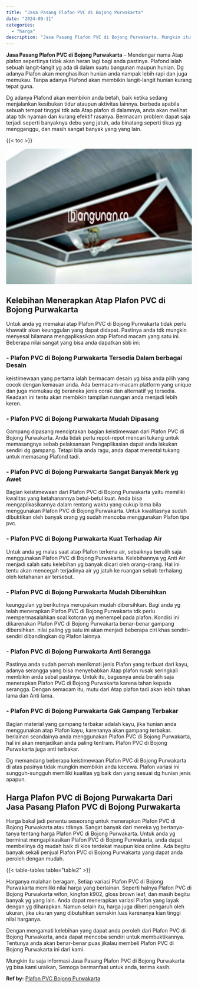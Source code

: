 ```yaml
---
title: "Jasa Pasang Plafon PVC di Bojong Purwakarta"
date: "2024-09-11"
categories: 
  - "harga"
description: "Jasa Pasang Plafon PVC di Bojong Purwakarta. Mungkin itu saja informasi Jasa Pasang Plafon PVC di Bojong Purwakarta yg bisa kami uraikan, Semoga bermanfaat u..."
---
```


**Jasa Pasang Plafon PVC di Bojong Purwakarta** – Mendengar nama Atap plafon sepertinya tidak akan heran lagi bagi anda pastinya. Plafond ialah sebuah langit-langit yg ada di dalam suatu bangunan maupun hunian. Dg adanya Plafon akan menghasilkan hunian anda nampak lebih rapi dan juga memukau. Tanpa adanya Plafond akan membikin langit-langit hunian kurang tepat guna.

Dg adanya Plafond akan membikin anda betah, baik ketika sedang menjalankan kesibukan tidur ataupun aktivitas lainnya. berbeda apabila sebuah tempat tinggal tdk ada Atap plafon di dalamnya, anda akan melihat atap tdk nyaman dan kurang efektif rasanya. Bermacam problem dapat saja terjadi seperti banyaknya debu yang jatuh, ada binatang seperti tikus yg mengganggu, dan masih sangat banyak yang yang lain.

{{< toc >}}

![Jasa Pasang Plafon PVC di Bojong Purwakarta](/images/flafond-pvc-murah21.png)

## Kelebihan Menerapkan Atap Plafon PVC di Bojong Purwakarta

Untuk anda yg memakai atap Plafon PVC di Bojong Purwakarta tidak perlu khawatir akan keunggulan yang dapat didapat. Pastinya anda tdk mungkin menyesal bilamana mengaplikasikan atap Plafond macam yang satu ini. Beberapa nilai sangat yang bisa anda dapatkan sbb ini:

### \- Plafon PVC di Bojong Purwakarta Tersedia Dalam berbagai Desain

keistimewaan yang pertama ialah bermacam desain yg bisa anda pilih yang cocok dengan kemauan anda. Ada bermacam-macam platform yang unique dan juga memukau dg beraneka jenis corak dan alternatif yg tersedia. Keadaan ini tentu akan membikin tampilan ruangan anda menjadi lebih keren.

### \- Plafon PVC di Bojong Purwakarta Mudah Dipasang

Gampang dipasang menciptakan bagian keistimewaan dari Plafon PVC di Bojong Purwakarta. Anda tidak perlu repot-repot mencari tukang untuk memasangnya sebab pelaksanaan Pengaplikasian dapat anda lakukan sendiri dg gampang. Tetapi bila anda ragu, anda dapat merental tukang untuk memasang Plafond tadi.

### \- Plafon PVC di Bojong Purwakarta Sangat Banyak Merk yg Awet

Bagian keistimewaan dari Plafon PVC di Bojong Purwakarta yaitu memiliki kwalitas yang ketahanannya betul-betul kuat. Anda bisa mengaplikasikannya dalam rentang waktu yang cukup lama bila menggunakan Plafon PVC di Bojong Purwakarta. Untuk kwalitasnya sudah dibuktikan oleh banyak orang yg sudah mencoba menggunakan Plafon tipe pvc.

### \- Plafon PVC di Bojong Purwakarta Kuat Terhadap Air

Untuk anda yg malas saat atap Plafon terkena air, sebaiknya beralih saja menggunakan Plafon PVC di Bojong Purwakarta. Kelebihannya yg Anti Air menjadi salah satu kelebihan yg banyak dicari oleh orang-orang. Hal ini tentu akan mencegah terjadinya air yg jatuh ke ruangan sebab terhalang oleh ketahanan air tersebut.

### \- Plafon PVC di Bojong Purwakarta Mudah Dibersihkan

keunggulan yg berikutnya merupakan mudah dibersihkan. Bagi anda yg telah menerapkan Plafon PVC di Bojong Purwakarta tdk perlu mempermasalahkan soal kotoran yg menempel pada plafon. Kondisi ini dikarenakan Plafon PVC di Bojong Purwakarta benar-benar gampang dibersihkan. nilai paling yg satu ini akan menjadi beberapa ciri khas sendiri-sendiri dibandingkan dg Plafon lainnya.

### \- Plafon PVC di Bojong Purwakarta Anti Serangga

Pastinya anda sudah pernah menikmati jenis Plafon yang terbuat dari kayu, adanya serangga yang bisa menyebabkan Atap plafon rusak seringkali membikin anda sebal pastinya. Untuk itu, bagusnya anda beralih saja menerapkan Plafon PVC di Bojong Purwakarta karena tahan kepada serangga. Dengan semacam itu, mutu dari Atap plafon tadi akan lebih tahan lama dan Anti lama.

### \- Plafon PVC di Bojong Purwakarta Gak Gampang Terbakar

Bagian material yang gampang terbakar adalah kayu, jika hunian anda menggunakan atap Plafon kayu, karenanya akan gampang terbakar. berlainan seandainya anda menggunakan Plafon PVC di Bojong Purwakarta, hal ini akan menjadikan anda paling tentram. Plafon PVC di Bojong Purwakarta juga anti terbakar.

Dg memandang beberapa keistimewaan Plafon PVC di Bojong Purwakarta di atas pasinya tidak mungkin membikin anda kecewa. Plafon variasi ini sungguh-sungguh memiliki kualitas yg baik dan yang sesuai dg hunian jenis apapun.

## Harga Plafon PVC di Bojong Purwakarta Dari Jasa Pasang Plafon PVC di Bojong Purwakarta

Harga bakal jadi penentu seseorang untuk menerapkan Plafon PVC di Bojong Purwakarta atau tdknya. Sangat banyak dari mereka yg bertanya-tanya tentang harga Plafon PVC di Bojong Purwakarta. Untuk anda yg berminat mengaplikasikan Plafon PVC di Bojong Purwakarta, anda dapat membelinya dg mudah baik di kios terdekat maupun kios online. Ada begitu banyak sekali penjual Plafon PVC di Bojong Purwakarta yang dapat anda peroleh dengan mudah.

{{< table-tables table="table2" >}}

Harganya malahan beragam, Setiap variasi Plafon PVC di Bojong Purwakarta memiliki nilai harga yang berlainan. Seperti halnya Plafon PVC di Bojong Purwakarta wifon, kingfon k902, gloss brown leaf, dan masih begitu banyak yg yang lain. Anda dapat menerapkan variasi Plafon yang layak dengan yg diharapkan. Namun selain itu, harga juga diberi pengaruh oleh ukuran, jika ukuran yang dibutuhkan semakin luas karenanya kian tinggi nilai harganya.

Dengan mengamati kelebihan yang dapat anda peroleh dari Plafon PVC di Bojong Purwakarta, anda dapat mencoba sendiri untuk membuktikannya. Tentunya anda akan benar-benar puas jikalau membeli Plafon PVC di Bojong Purwakarta ini dari kami.

Mungkin itu saja informasi Jasa Pasang Plafon PVC di Bojong Purwakarta yg bisa kami uraikan, Semoga bermanfaat untuk anda, terima kasih.

**Ref by:** [Plafon PVC Bojong Purwakarta](https://id.wikipedia.org/wiki/Plafon)
